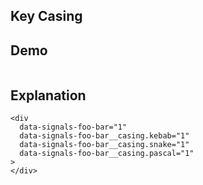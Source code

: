 ## Key Casing

## Demo

<div id="key-casing"
  data-signals-foo-bar="1"
  data-signals-foo-bar__casing.kebab="1"
  data-signals-foo-bar__casing.snake="1"
  data-signals-foo-bar__casing.pascal="1"
>
  <pre data-text="ctx.signals.JSON()"></pre>
</div>

## Explanation

```
<div
  data-signals-foo-bar="1"
  data-signals-foo-bar__casing.kebab="1"
  data-signals-foo-bar__casing.snake="1"
  data-signals-foo-bar__casing.pascal="1"
>
</div>
```